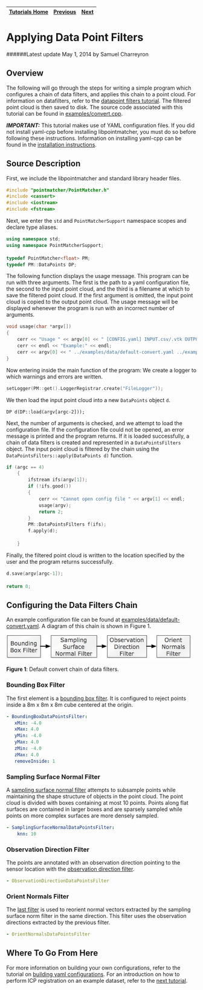| [Tutorials Home](Tutorials.md)    | [Previous](Datafilters.md) | [Next](ICPIntro.md) |
| ------------- |:-------------:| -----:|

# Applying Data Point Filters
######Latest update May 1, 2014 by Samuel Charreyron

## Overview
The following will go through the steps for writing a simple program which configures a chain of data filters, and applies this chain to a point cloud.  For information on datafilters, refer to the [datapoint filters tutorial](Datafilters.md).  The filtered point cloud is then saved to disk.  The source code associated with this tutorial can be found in [examples/convert.cpp](../examples/convert.cpp).

***IMPORTANT:*** This tutorial makes use of YAML configuration files.  If you did not install yaml-cpp before installing libpointmatcher, you must do so before following these instructions.  Information on installing yaml-cpp can be found in the [installation instructions](Compilation.md).

## Source Description
First, we include the libpointmatcher and standard library header files.
```cpp
#include "pointmatcher/PointMatcher.h"
#include <cassert>
#include <iostream>
#include <fstream>
```

Next, we enter the `std` and `PointMatcherSupport` namespace scopes and declare type aliases.
```cpp
using namespace std;
using namespace PointMatcherSupport;

typedef PointMatcher<float> PM;
typedef PM::DataPoints DP;
```

The following function displays the usage message.  This program can be run with three arguments.  The first is the path to a yaml configuration file, the second to the input point cloud, and the third is a filename at which to save the filtered point cloud.  If the first argument is omitted, the input point cloud is copied to the output point cloud.  The usage message will be displayed whenever the program is run with an incorrect number of arguments.
```cpp
void usage(char *argv[])
{
	cerr << "Usage " << argv[0] << " [CONFIG.yaml] INPUT.csv/.vtk OUTPUT.csv/.vtk" << endl;
	cerr << endl << "Example:" << endl;
	cerr << argv[0] << " ../examples/data/default-convert.yaml ../examples/data/cloud.00000.vtk /tmp/output.vtk" << endl << endl;
}
```

Now entering inside the main function of the program:  We create a logger to which warnings and errors are written.
```cpp
setLogger(PM::get().LoggerRegistrar.create("FileLogger"));
```
We then load the input point cloud into a new `DataPoints` object `d`.
```cppp
DP d(DP::load(argv[argc-2]));
```
Next, the number of arguments is checked, and we attempt to load the configuration file.  If the configuration file could not be opened, an error message is printed and the program returns.  If it is loaded successfully, a chain of data filters is created and represented in a `DataPointsFilters` object.  The input point cloud is filtered by the chain using the `DataPointsFilters::apply(DataPoints d)` function. 

```cpp
if (argc == 4)
	{
		ifstream ifs(argv[1]);
		if (!ifs.good())
		{
			cerr << "Cannot open config file " << argv[1] << endl;
			usage(argv);
			return 2;
		}
		PM::DataPointsFilters f(ifs);
		f.apply(d);

	}
```
Finally, the filtered point cloud is written to the location specified by the user and the program returns successfully.
```cpp
d.save(argv[argc-1]);
	
return 0;
```

## Configuring the Data Filters Chain
An example configuration file can be found at [examples/data/default-convert.yaml](../examples/data/default-convert.yaml).  A diagram of this chain is shown in Figure 1.  

![blah](images/DefaultConvertChain.png)

**Figure 1**: Default convert chain of data filters.

### Bounding Box Filter
The first element is a [bounding box filter](Datafilters.md#boundingboxhead). It is configured to reject points inside a 8m x 8m x 8m cube centered at the origin. 

```yaml
- BoundingBoxDataPointsFilter:
   xMin: -4.0
   xMax: 4.0
   yMin: -4.0
   yMax: 4.0
   zMin: -4.0
   zMax: 4.0
   removeInside: 1
```

### Sampling Surface Normal Filter
A [sampling surface normal filter](Datafilters.md#samplingnormhead) attempts to subsample points while maintaining the shape structure of objects in the point cloud.  The point cloud is divided with boxes containing at most 10 points.  Points along flat surfaces are contained in larger boxes and are sparsely sampled while points on more complex surfaces are more densely sampled. 

```yaml
- SamplingSurfaceNormalDataPointsFilter:
    knn: 10
```

### Observation Direction Filter
The points are annotated with an observation direction pointing to the sensor location with the [observation direction filter](Datafilters.md#obsdirectionhead).
```yaml
- ObservationDirectionDataPointsFilter
```

### Orient Normals Filter
The [last filter](Datafilters.md#orientnormalshead) is used to reorient normal vectors extracted by the sampling surface norm filter in the same direction.  This filter uses the observation directions extracted by the previous filter.
```yaml
- OrientNormalsDataPointsFilter
```

## Where To Go From Here
For more information on building your own configurations, refer to the tutorial on [building yaml configurations](Configuration.md).  For an introduction on how to perform ICP registration on an example dataset, refer to the [next tutorial](ICPIntro.md).

